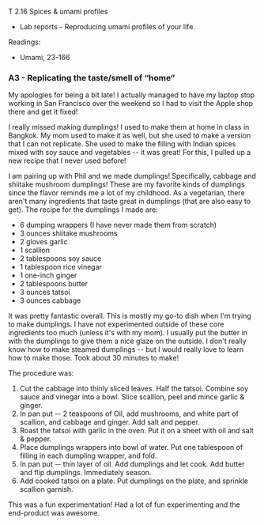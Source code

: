 T 2.16 Spices & umami profiles

- Lab reports - Reproducing umami profiles of your life.

Readings:

- Umami, 23-166

### A3 - Replicating the taste/smell of “home”

My apologies for being a bit late! I actually managed to have my laptop stop working in San Francisco over the weekend so I had to visit the Apple shop there and get it fixed!

I really missed making dumplings! I used to make them at home in class in Bangkok. My mom used to make it as well, but she used to make a version that I can not replicate. She used to make the filling with Indian spices mixed with soy sauce and vegetables -- it was great! For this, I pulled up a new recipe that I never used before!

I am pairing up with Phil and we made dumplings! Specifically, cabbage and shiitake mushroom dumplings! These are my favorite kinds of dumplings since the flavor reminds me a lot of my childhood. As a vegetarian, there aren't many ingredients that taste great in dumplings (that are also easy to get). The recipe for the dumplings I made are:

- 6 dumping wrappers (I have never made them from scratch)
- 3 ounces shiitake mushrooms
- 2 gloves garlic
- 1 scallion
- 2 tablespoons soy sauce
- 1 tablespoon rice vinegar
- 1 one-inch ginger
- 2 tablespoons butter
- 3 ounces tatsoi
- 3 ounces cabbage

It was pretty fantastic overall. This is mostly my go-to dish when I'm trying to make dumplings. I have not experimented outside of these core ingredients too much (unless it's with my mom). I usually put the butter in with the dumplings to give them a nice glaze on the outside. I don't really know how to make steamed dumplings -- but I would really love to learn how to make those. Took about 30 minutes to make!

The procedure was:

1. Cut the cabbage into thinly sliced leaves. Half the tatsoi. Combine soy sauce and vinegar into a bowl. Slice scallion, peel and mince garlic & ginger.
2. In pan put -- 2 teaspoons of Oil, add mushrooms, and white part of scallion, and cabbage and ginger. Add salt and pepper.
3. Roast the tatsoi with garlic in the oven. Put it on a sheet with oil and salt & pepper.
4. Place dumplings wrappers into bowl of water. Put one tablespoon of filling in each dumpling wrapper, and fold.
5. In pan put -- thin layer of oil. Add dumplings and let cook. Add butter and flip dumplings. Immediately season.
6. Add cooked tatsoi on a plate. Put dumplings on the plate, and sprinkle scallion garnish.

This was a fun experimentation! Had a lot of fun experimenting and the end-product was awesome.
